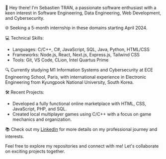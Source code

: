 👋 Hey there! I'm Sebastien TRAN, a passionate software enthusiast with a keen interest in Software Engineering, Data Engineering, Web Development, and Cybersecurity.

🌐 Seeking a 5-month internship in these domains starting April 2024.

💻 Technical Skills:
- Languages: C/C++, C#, JavaScript, SQL, Java, Python, HTML/CSS
- Frameworks: Node.js, React, Next.js, Express.js, Tailwind CSS
- Tools: Git, VS Code, CLion, Intel Quartus Prime

🔍 Currently studying M1 Information Systems and Cybersecurity at ECE Engineering School, Paris, with international experience in Electronic Engineering from Kyungpook National University, South Korea.

🛠️ Recent Projects:
- Developed a fully functional online marketplace with HTML, CSS, JavaScript, PHP, and SQL.
- Created local multiplayer games using C/C++ with a focus on game mechanics and organization.

📚 Check out my [LinkedIn](https://linkedin.com/in/sebtrnn) for more details on my professional journey and interests.

Feel free to explore my repositories and connect with me! Let's collaborate on exciting projects together.
